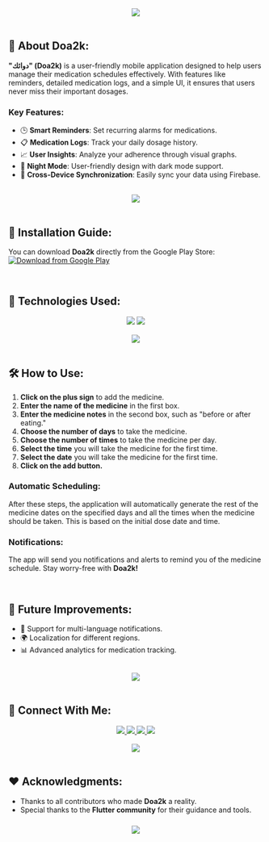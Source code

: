 <div align="center">
    <img src="https://readme-typing-svg.herokuapp.com/?font=Righteous&size=35&center=true&vCenter=true&width=500&height=70&duration=4000&lines=Welcome+to+Doa2k!+📱;+Your+Medication+Companion!+💊" />
</div>

<br>

## 📝 About Doa2k:

**"دوائك" (Doa2k)** is a user-friendly mobile application designed to help users manage their medication schedules effectively. With features like reminders, detailed medication logs, and a simple UI, it ensures that users never miss their important dosages.

### Key Features:
- 🕒 **Smart Reminders**: Set recurring alarms for medications.
- 📋 **Medication Logs**: Track your daily dosage history.
- 📈 **User Insights**: Analyze your adherence through visual graphs.
- 🌙 **Night Mode**: User-friendly design with dark mode support.
- 🔗 **Cross-Device Synchronization**: Easily sync your data using Firebase.

<br>
<div align="center">
    <img src="https://user-images.githubusercontent.com/73097560/115834477-dbab4500-a447-11eb-908a-139a6edaec5c.gif" />
</div>
<br>

## 📲 Installation Guide:

You can download **Doa2k** directly from the Google Play Store:  
[![Download from Google Play](https://img.shields.io/badge/Google%20Play-Doa2k-green?style=for-the-badge&logo=google-play&logoColor=white)](https://play.google.com/store/apps/details?id=com.mahmoudshady.doa2k)

<br>

## 🚀 Technologies Used:
<div align="center">
    <img src="https://skillicons.dev/icons?i=flutter,dart,firebase,hive,androidstudio" />
    <img src="https://skillicons.dev/icons?i=github,vscode" />
</div>

<br>
<div align="center">
    <img src="https://user-images.githubusercontent.com/73097560/115834477-dbab4500-a447-11eb-908a-139a6edaec5c.gif" />
</div>
<br>

## 🛠️ How to Use:

1. **Click on the plus sign** to add the medicine.  
2. **Enter the name of the medicine** in the first box.  
3. **Enter the medicine notes** in the second box, such as "before or after eating."  
4. **Choose the number of days** to take the medicine.  
5. **Choose the number of times** to take the medicine per day.  
6. **Select the time** you will take the medicine for the first time.  
7. **Select the date** you will take the medicine for the first time.  
8. **Click on the add button.**  

### Automatic Scheduling:
After these steps, the application will automatically generate the rest of the medicine dates on the specified days and all the times when the medicine should be taken. This is based on the initial dose date and time.  

### Notifications:
The app will send you notifications and alerts to remind you of the medicine schedule. Stay worry-free with **Doa2k!**

<br>

## 🎯 Future Improvements:
- 🔄 Support for multi-language notifications.
- 🌍 Localization for different regions.
- 📊 Advanced analytics for medication tracking.

<br>
<div align="center">
    <img src="https://user-images.githubusercontent.com/73097560/115834477-dbab4500-a447-11eb-908a-139a6edaec5c.gif" />
</div>
<br>

## 🤝 Connect With Me:

<div align="center">
    <a href="https://www.linkedin.com/in/mahmoud-shady-9b8ab0229/" target="_blank">
        <img src="https://img.shields.io/badge/LinkedIn-0077B5?style=for-the-badge&logo=linkedin&logoColor=white" />
    </a>
    <a href="mailto:mahmoud.enshagshan0@gmail.com">
        <img src="https://img.shields.io/badge/Gmail-333333?style=for-the-badge&logo=gmail&logoColor=red" />
    </a>
    <a href="https://www.instagram.com/mahmoudshady__/">
        <img src="https://img.shields.io/badge/Instagram-red?style=for-the-badge&logo=instagram&logoColor=white" />
    </a>
    <a href="https://t.me/mahmoudshady2">
        <img src="https://img.shields.io/badge/Telegram-0077B5?style=for-the-badge&logo=telegram&logoColor=white" />
    </a>
</div>

<br>
<div align="center">
    <img src="https://user-images.githubusercontent.com/73097560/115834477-dbab4500-a447-11eb-908a-139a6edaec5c.gif" />
</div>
<br>

## ❤️ Acknowledgments:

- Thanks to all contributors who made **Doa2k** a reality.
- Special thanks to the **Flutter community** for their guidance and tools.

<h3 align="center">
    <img src="https://readme-typing-svg.herokuapp.com/?font=Righteous&size=25&center=true&vCenter=true&width=500&height=70&duration=4000&lines=Thank+you+for+visiting!+🌟;+Download+Doa2k+today!;">
</h3>

